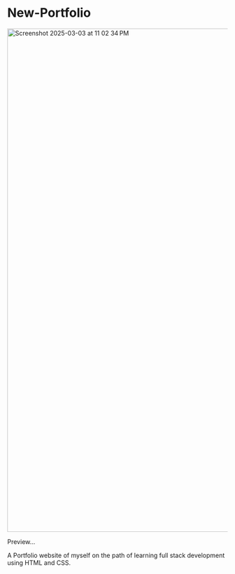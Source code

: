 # New-Portfolio


<img width="1152" alt="Screenshot 2025-03-03 at 11 02 34 PM" src="https://github.com/user-attachments/assets/17fe9328-a7b9-4a79-b565-c425d0dc4458" />

Preview...

A Portfolio website of myself on the path of learning full stack development using HTML and CSS.
